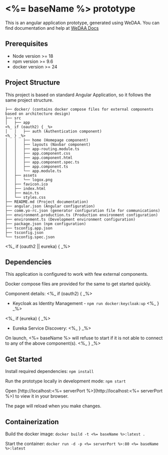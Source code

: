 # <%= baseName %> prototype

This is an angular application prototype, generated using WeDAA. You can find documentation and help at [WeDAA Docs](https://www.wedaa.tech/docs/introduction/what-is-wedaa/)

## Prerequisites

- Node version >= 18
- npm version >= 9.6
- docker version >= 24

## Project Structure

This project is based on standard Angular Application, so it follows the same project structure.

```
├── docker/ (contains docker compose files for external components based on architecture design)
├── src
│   ├── app
<%_ if (oauth2) { _%>
│   │   ├── auth (Authentication component)
<%_ } _%>
│   │   ├── home (Homepage component)
│   │   ├── layouts (Navbar component)
│   │   ├── app-routing.module.ts
│   │   ├── app.component.css
│   │   ├── app.component.html
│   │   ├── app.component.spec.ts
│   │   ├── app.component.ts
│   │   └── app.module.ts
│   ├── assets
│   │   └── logox.png
│   ├── favicon.ico
│   ├── index.html
│   ├── main.ts
│   └── styles.css
├── README.md (Project documentation)
├── angular.json (Angular configuration)
├── comm.yo-rc.json (generator configuration file for communications)
├── environment.production.ts (Production environment configuration)
├── environment.ts (Development environment configuration)
├── package.json (npm configuration)
├── tsconfig.app.json
├── tsconfig.json
└── tsconfig.spec.json
```

<%_ if (oauth2 || eureka) { _%>
## Dependencies

This application is configured to work with few external components.

Docker compose files are provided for the same to get started quickly.

Component details:
<%_ if (oauth2) { _%>
- Keycloak as Identity Management - `npm run docker:keycloak:up`
<%_ } _%>

<%_ if (eureka) { _%>
- Eureka Service Discovery:
<%_ } _%>

On launch, <%= baseName %> will refuse to start if it is not able to connect to any of the above component(s).
<%_ } _%>

## Get Started

Install required dependencies: `npm install`

Run the prototype locally in development mode: `npm start`

Open [http://localhost:<%= serverPort %>](http://localhost:<%= serverPort %>) to view it in your browser.

The page will reload when you make changes.

## Containerization

Build the docker image: `docker build -t <%= baseName %>:latest .`

Start the container: `docker run -d -p <%= serverPort %>:80 <%= baseName %>:latest`
